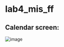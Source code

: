 # lab4_mis_ff

## Calendar screen:
![image](https://github.com/user-attachments/assets/a49b87f4-0514-4043-a6ca-f95d83c6d1c6)
